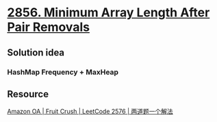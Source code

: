 # [2856. Minimum Array Length After Pair Removals](https://leetcode.com/problems/minimum-array-length-after-pair-removals/description/)

## Solution idea
### HashMap Frequency + MaxHeap


## Resource
[Amazon OA | Fruit Crush | LeetCode 2576 | 两道题一个解法](https://www.bilibili.com/video/BV1vH4y1s7NG/?spm_id_from=333.999.0.0)